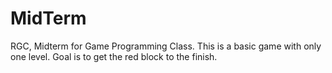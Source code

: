 # MidTerm
RGC, Midterm for Game Programming Class.
This is a basic game with only one level. Goal is to get the red block to the finish.
